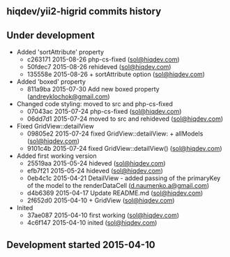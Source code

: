 hiqdev/yii2-higrid commits history
----------------------------------

## Under development

- Added 'sortAttribute' property
    - c263171 2015-08-26 php-cs-fixed (sol@hiqdev.com)
    - 50fdec7 2015-08-26 rehideved (sol@hiqdev.com)
    - 135558e 2015-08-26 + sortAttribute option (sol@hiqdev.com)
- Added 'boxed' property
    - 811a9ba 2015-07-30 Add new boxed property (andreyklochok@gmail.com)
- Changed code styling: moved to src and php-cs-fixed
    - 07043ac 2015-07-24 php-cs-fixed (sol@hiqdev.com)
    - 06dd7d1 2015-07-24 moved to src and rehideved (sol@hiqdev.com)
- Fixed GridView::detailView
    - 09805e2 2015-07-24 fixed GridView::detailView: + allModels (sol@hiqdev.com)
    - 9101c4b 2015-07-24 fixed GridView::detailView() (sol@hiqdev.com)
- Added first working version
    - 25519aa 2015-05-24 hideved (sol@hiqdev.com)
    - efb7f21 2015-05-24 hideved (sol@hiqdev.com)
    - 0eb4c1c 2015-04-21 DetailView - added passing of the primaryKey of the model to the renderDataCell (d.naumenko.a@gmail.com)
    - d4b6369 2015-04-17 Update README.md (sol@hiqdev.com)
    - 2f652d0 2015-04-10 + GridView (sol@hiqdev.com)
- Inited
    - 37ae087 2015-04-10 first working (sol@hiqdev.com)
    - 4c6f147 2015-04-10 inited (sol@hiqdev.com)

## Development started 2015-04-10

